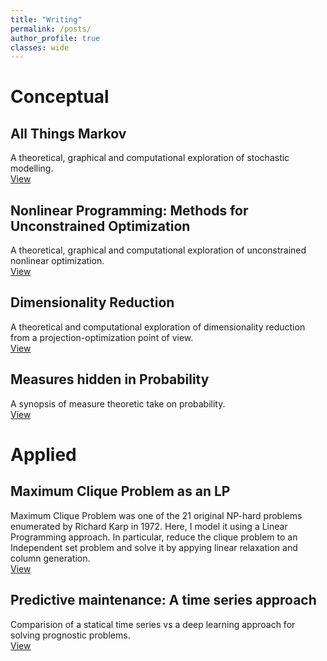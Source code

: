 ```yaml
---
title: "Writing"
permalink: /posts/
author_profile: true
classes: wide
---
```



# Conceptual

## All Things Markov

A theoretical, graphical and computational exploration of stochastic modelling. <br>
[View](https://kmutya.github.io/allthingsmarkov/)

## Nonlinear Programming: Methods for Unconstrained Optimization

A theoretical, graphical and computational exploration of unconstrained nonlinear optimization. <br>
[View](https://kmutya.github.io/Unconstrained_Optimization)

## Dimensionality Reduction

A theoretical and computational exploration of dimensionality reduction from a projection-optimization point of view. <br>
[View](https://kmutya.github.io/dimreduction/)

## Measures hidden in Probability

A synopsis of measure theoretic take on probability. <br>
[View](https://kmutya.github.io/measuretheoryprob/)

# Applied

## Maximum Clique Problem as an LP

Maximum Clique Problem was one of the 21 original NP-hard problems enumerated by Richard Karp in 1972. Here, I model it using a Linear Programming approach. In particular, reduce the clique problem to an Independent set problem and solve it by appying linear relaxation and column generation. <br>
[View](https://kmutya.github.io/maxclique)

## Predictive maintenance: A time series approach

Comparision of a statical time series vs a deep learning approach for solving prognostic problems. <br>
[View](https://kmutya.github.io/predmaintenance/)
